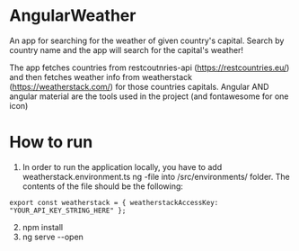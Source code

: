 # AngularWeather

An app for searching for the weather of given country's capital. Search by country name and the app will search for the capital's weather!

The app fetches countries from restcoutnries-api (https://restcountries.eu/) and then fetches weather info from weatherstack (https://weatherstack.com/) for those countries capitals. Angular AND angular material are the tools used in the project (and fontawesome for one icon)

# How to run

1. In order to run the application locally, you have to add weatherstack.environment.ts ng -file into /src/environments/ folder. The contents of the file should be the following:

`export const weatherstack = {
  weatherstackAccessKey: "YOUR_API_KEY_STRING_HERE"
};`

2. npm install
3. ng serve --open
